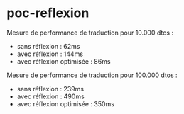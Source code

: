 # poc-reflexion

Mesure de performance de traduction pour 10.000 dtos :

- sans réflexion : 62ms
- avec réflexion : 144ms
- avec réflexion optimisée : 86ms

Mesure de performance de traduction pour 100.000 dtos :

- sans réflexion : 239ms
- avec réflexion : 490ms
- avec réflexion optimisée : 350ms
